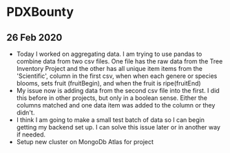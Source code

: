 # PDXBounty

## 26 Feb 2020
* Today I worked on aggregating data. I am trying to use pandas to combine data from two csv files. One file has the raw data from the Tree Inventory Project and the other has all unique item items from the 'Scientific', column in the first csv, when when each genere or species blooms, sets fruit (fruitBegin), and when the fruit is ripe(fruitEnd)
* My issue now is adding data from the second csv file into the first. I did this before in other projects, but only in a boolean sense. Either the columns matched and one data item was added to the column or they didn't. 
* I think I am going to make a small test batch of data so I can begin getting my backend set up. I can solve this issue later or in another way if needed. 
* Setup new cluster on MongoDb Atlas for project